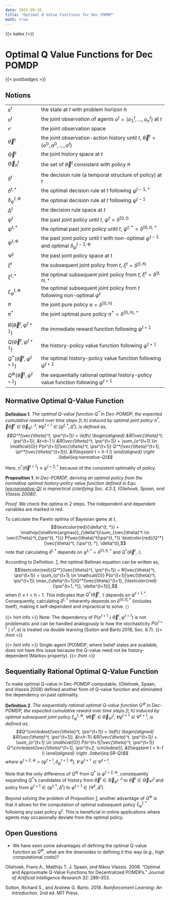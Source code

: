 ```yaml
---
date: 2025-09-16
title: "Optimal Q Value Functions for Dec POMDP"
math: true
---
```


{{< katex />}}

# Optimal Q Value Functions for Dec POMDP
{{< postbadges >}}

## Notions

|                                             |                                                                                                            |
|:--------------------------------------------|:-----------------------------------------------------------------------------------------------------------|
| $s^t$                                       | the state at $t$ with problem horizon $h$                                                                  |
| $o^t$                                       | the joint observation of agents $o^t=\langle o_1^t, \dots, o_n^t \rangle$ at $t$                           |
| $\mathcal{O}$                               | the joint observation space                                                                                |
| $\vec{\theta}^t$                            | the joint observation-action history until $t$, $\vec{\theta}^t=(o^0, a^0, \dots, o^t)$                    |
| $\vec{\Theta}^t$                            | the joint history space at $t$                                                                             |
| $\vec{\Theta}^t_\pi$                        | the set of $\vec{\theta}^t$ consistent with policy $\pi$                                                   |
|                                             |                                                                                                            |
| $\delta^{t}$                                | the decision rule (a temporal structure of policy) at $t$                                                  |
| $\delta^{t,*}$                              | the optimal decision rule at $t$ following $\psi^{t-1, *}$                                                 |
| $\delta^{t,\circledast}_\psi$               | the optimal decision rule at $t$ following $\psi^{t-1}$                                                    |
| $\Delta^t$                                  | the decision rule space at $t$                                                                             |
| $\psi^{t}$                                  | the past joint policy until $t$, $\psi^{t} = \delta^{[0, t)}$                                              |
| $\psi^{t, *}$                               | the optimal past joint policy until $t$, $\psi^{t, *} = \delta^{[0, t), *}$                                |
| $\psi^{t, \circledast}$                     | the past joint policy until $t$ with non-optimal $\psi^{t-1}$ and optimal $\delta^{t-1, \circledast}_\psi$ |
| $\Psi^{t}$                                  | the past joint policy space at $t$                                                                         |
| $\xi^t$                                     | the subsequent joint policy from $t$, $\xi^{t} = \delta^{[t, h)}$                                          |
| $\xi^{t, *}$                                | the optimal subsequent joint policy from $t$, $\xi^{t} = \delta^{[t, h), *}$                               |
| $\xi^{t, \circledast}_\psi$                 | the optimal subsequent joint policy from $t$ following non-optimal $\psi^t$                                |
| $\pi$                                       | the joint pure policy $\pi=\delta^{[0, h)}$                                                                |
| $\pi^*$                                     | the joint optimal pure policy $\pi^*=\delta^{[0, h), *}$                                                   |
|                                             |                                                                                                            |
| $R(\vec{\theta}^t, \psi^{t+1})$             | the immediate reward function following $\psi^{t+1}$                                                       |
| $Q(\vec{\theta}^t, \psi^{t+1})$             | the history-policy value function following $\psi^{t+1}$                                                   |
| $Q^*(\vec{\theta}^t, \psi^{t+1})$           | the optimal history-policy value function following $\psi^{t+1}$                                           |
| $Q^\circledast(\vec{\theta}^t, \psi^{t+1})$ | the sequentially rational optimal history-policy value function following $\psi^{t+1}$                     |

## Normative Optimal Q-Value Function

<div id="defn:normative-Q" class="definition">

**Definition 1**. *The optimal Q-value function $Q^*$ in Dec-POMDP, the expected cumulative reward over time steps $[t,h)$ induced by optimal joint policy $\pi^{*}$, $\forall \vec{\theta}^t\in \vec{\Theta}^t_{\psi^{t, *}}, \forall \psi^{t+1}\in(\psi^{t, *},\Delta^t)$, is defined as, $$Q^*(\vec{\theta}^t, \psi^{t+1}) = \left\{
        \begin{aligned}
        &R(\vec{\theta}^t, \psi^{t+1}), &t=h-1 \\ 
        &R(\vec{\theta}^t, \psi^{t+1}) + \sum_{o^{t+1} \in \mathcal{O}} P(o^{t+1}|\vec{\theta}^t, \psi^{t+1}) Q^*(\vec{\theta}^{t+1}, \pi^*(\vec{\theta}^{t+1})). &0\leqslant t < h-1 \\
        \end{aligned}
        \right .\label{eq:normative-Q}$$*

</div>

Here, $\pi^*(\vec{\theta}^{t+1})\equiv \psi^{t+2, *}$ because of the consistent optimality of policy.

<div id="prop:problem" class="proposition">

**Proposition 1**. *In Dec-POMDP, deriving an optimal policy from the normative optimal history-policy value function defined in Equ. <a href="#eq:normative-Q" data-reference-type="ref" data-reference="eq:normative-Q">[eq:normative-Q]</a> is impractical (clarifying Sec. 4.3.3, (Oliehoek, Spaan, and Vlassis 2008)).*

</div>

<div class="proof">

*Proof.* We check the optima in 2 steps. The independent and dependent variables are marked in red.

To calculate the Pareto optima of Bayesian game at $t$, $$\textcolor{red}{\delta^{t, *}}
    = \mathop{\mathrm{argmax}}_{\delta^t}\sum_{\vec{\theta}^t \in \vec{\Theta}^t_{\psi^{t, *}}} P(\vec{\theta}^t|\psi^{t, *}) \textcolor{red}{Q^*}(\vec{\theta}^t, (\psi^{t, *}, \delta^t)),$$ note that calculating $\delta^{t,*}$ depends on $\psi^{t, *} = \delta^{[0, t), *}$ and $Q^*(\vec{\theta}^t, \cdot)$.

According to Definition. <a href="#defn:normative-Q" data-reference-type="ref" data-reference="defn:normative-Q">1</a>, the optimal Bellman equation can be written as, $$\textcolor{red}{Q^*}(\vec{\theta}^t, \psi^{t+1}) = R(\vec{\theta}^t, \psi^{t+1}) + \sum_{o^{t+1} \in \mathcal{O}} P(o^{t+1}|\vec{\theta}^t, \psi^{t+1}) \max_{\delta^{t+1}}Q^*(\vec{\theta}^{t+1}, (\textcolor{red}{\psi^{t+1, *}}, \delta^{t+1})),$$ when $0\leqslant t < h-1$. This indicates that $Q^*(\vec{\theta}^t, \cdot)$ depends on $\psi^{t+1, *}$. Consequently, calculating $\delta^{t,*}$ inherently depends on $\delta^{[0, t], *}$ (includes itself), making it self-dependent and impractical to solve. ◻

{{< hint info >}}
Note: The dependency of $P(o^{t+1}\mid\vec{\theta}^t, \psi^{t+1})$ is not problematic and can be handled analogously to how the stochasticity $P(s^{t+1}\mid s^t, a)$ is treated via double learning (Sutton and Barto 2018, Sec. 6.7).
{{< /hint >}}

{{< hint info >}}
Single-agent (PO)MDP, where belief states are available, does not have this issue because the Q-value need not be history-dependent (Markov property).
{{< /hint >}}

</div>

## Sequentially Rational Optimal Q-Value Function

To make optimal Q-value in Dec-POMDP computable, (Oliehoek, Spaan, and Vlassis 2008) defined another form of Q-value function and eliminated the dependency on past optimality.

<div class="definition">

**Definition 2**. *The sequentially rational optimal Q-value function $Q^\circledast$ in Dec-POMDP, the expected cumulative reward over time steps $[t,h)$ induced by optimal subsequent joint policy $\xi^{t, \circledast}_\psi$, $\forall \vec{\theta}^t\in \vec{\Theta}^t_{\Psi^{t}}, \forall\psi^{t+1}\in\Psi^{t+1}$, is defined as, $$Q^\circledast(\vec{\theta}^t, \psi^{t+1}) = \left\{
        \begin{aligned}
        &R(\vec{\theta}^t, \psi^{t+1}), &t=h-1\\ 
        &R(\vec{\theta}^t, \psi^{t+1}) + \sum_{o^{t+1} \in \mathcal{O}} P(o^{t+1}|\vec{\theta}^t, \psi^{t+1}) Q^\circledast(\vec{\theta}^{t+1}, \psi^{t+2, \circledast}), &0\leqslant t < h-1 \\
        \end{aligned}
        \right .\label{eq:SR-Q}$$ where $\psi^{t+2, \circledast}=(\psi^{t+1}, \delta^{t+1, \circledast}_{\psi}), \forall \ \psi^{t+1} \in \Psi^{t+1}$.*

</div>

Note that the only difference of $Q^\circledast$ from $Q^*$ is $\psi^{t+2, \circledast}$, consequently expanding $Q^*$’s candidates of history from $\vec{\theta}^t \in \vec{\Theta}^t_{\psi^{t, *}}$ to $\vec{\theta}^t \in \vec{\Theta}^t_{\Psi^{t}}$ and policy from $\psi^{t+1}\in(\psi^{t, *},\Delta^t)$ to $\psi^{t+1}\in(\Psi^t,\Delta^t)$.

Beyond solving the problem of Proposition <a href="#prop:problem" data-reference-type="ref" data-reference="prop:problem">1</a>, another advantage of $Q^\circledast$ is that it allows for the computation of optimal subsequent policy $\xi^{t, *}_\psi$ following any past policy $\psi^{t}$. This is beneficial in online applications where agents may occasionally deviate from the optimal policy.

## Open Questions

- We have seen some advantages of defining the optimal Q-value function as $Q^\circledast$, what are the downsides to defining it this way (e.g., high computational costs)?

<div id="refs" class="references csl-bib-body hanging-indent">

<div id="ref-Oliehoek08JAIR" class="csl-entry">

Oliehoek, Frans A., Matthijs T. J. Spaan, and Nikos Vlassis. 2008. “Optimal and Approximate Q-Value Functions for Decentralized POMDPs.” *Journal of Artificial Intelligence Research* 32: 289–353.

</div>

<div id="ref-sutton2018reinforcement" class="csl-entry">

Sutton, Richard S., and Andrew G. Barto. 2018. *Reinforcement Learning: An Introduction*. 2nd ed. MIT Press.

</div>

</div>

<!-- footnotes converted to hints above -->
<!-- migrated from leaf-bundle to single-file naming -->
<!-- moved to root content -->
<!-- moved back under rl/marl/ -->
